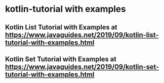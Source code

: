 # kotlin-tutorial with examples

## Kotlin List Tutorial with Examples at https://www.javaguides.net/2019/09/kotlin-list-tutorial-with-examples.html

## Kotlin Set Tutorial with Examples at https://www.javaguides.net/2019/09/kotlin-set-tutorial-with-examples.html
